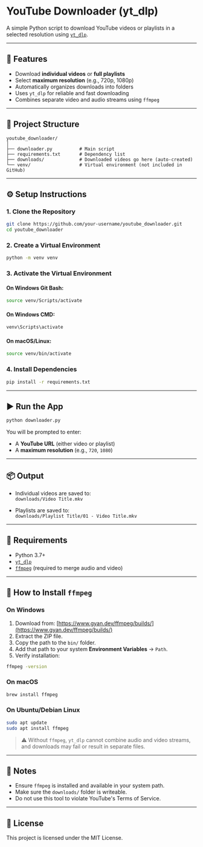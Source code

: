 # YouTube Downloader (yt_dlp)

A simple Python script to download YouTube videos or playlists in a selected resolution using [`yt_dlp`](https://github.com/yt-dlp/yt-dlp).

---

## 🚀 Features

- Download **individual videos** or **full playlists**
- Select **maximum resolution** (e.g., 720p, 1080p)
- Automatically organizes downloads into folders
- Uses `yt_dlp` for reliable and fast downloading
- Combines separate video and audio streams using `ffmpeg`

---

## 📁 Project Structure

```
youtube_downloader/
│
├── downloader.py          # Main script
├── requirements.txt       # Dependency list
├── downloads/             # Downloaded videos go here (auto-created)
└── venv/                  # Virtual environment (not included in GitHub)
```

---

## ⚙️ Setup Instructions

### 1. Clone the Repository

```bash
git clone https://github.com/your-username/youtube_downloader.git
cd youtube_downloader
```

### 2. Create a Virtual Environment

```bash
python -m venv venv
```

### 3. Activate the Virtual Environment

#### On Windows Git Bash:
```bash
source venv/Scripts/activate
```

#### On Windows CMD:
```cmd
venv\Scripts\activate
```

#### On macOS/Linux:
```bash
source venv/bin/activate
```

### 4. Install Dependencies

```bash
pip install -r requirements.txt
```

---

## ▶️ Run the App

```bash
python downloader.py
```

You will be prompted to enter:

- A **YouTube URL** (either video or playlist)
- A **maximum resolution** (e.g., `720`, `1080`)

---

## 📦 Output

- Individual videos are saved to:  
  `downloads/Video Title.mkv`

- Playlists are saved to:  
  `downloads/Playlist Title/01 - Video Title.mkv`

---

## 📄 Requirements

- Python 3.7+
- [`yt_dlp`](https://github.com/yt-dlp/yt-dlp)
- [`ffmpeg`](https://ffmpeg.org/) (required to merge audio and video)

---

## 🔧 How to Install `ffmpeg`

### On Windows

1. Download from: [https://www.gyan.dev/ffmpeg/builds/](https://www.gyan.dev/ffmpeg/builds/)
2. Extract the ZIP file.
3. Copy the path to the `bin/` folder.
4. Add that path to your system **Environment Variables** → `Path`.
5. Verify installation:

```bash
ffmpeg -version
```

### On macOS

```bash
brew install ffmpeg
```

### On Ubuntu/Debian Linux

```bash
sudo apt update
sudo apt install ffmpeg
```

> ⚠️ Without `ffmpeg`, `yt_dlp` cannot combine audio and video streams, and downloads may fail or result in separate files.

---

## 🛑 Notes

- Ensure `ffmpeg` is installed and available in your system path.
- Make sure the `downloads/` folder is writeable.
- Do not use this tool to violate YouTube's Terms of Service.

---

## 🧾 License

This project is licensed under the MIT License.
